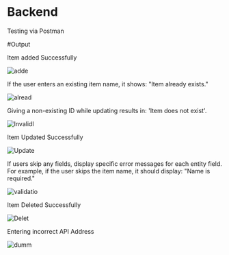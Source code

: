 # Backend

Testing via Postman 

#Output

Item added Successfully

![adde](https://github.com/user-attachments/assets/644b5a81-1e98-4bdb-b8e1-c0af0e18b95c)


If the user enters an existing item name, it shows: "Item already exists."

![alread](https://github.com/user-attachments/assets/ca0b208f-71e9-4ba6-b4f1-bce643bd5b4f)

Giving a non-existing ID while updating results in: 'Item does not exist'.


![InvalidI](https://github.com/user-attachments/assets/d55a906c-9cd9-464f-b96b-51035023d585)

Item Updated Successfully

![Update](https://github.com/user-attachments/assets/8d46f382-c0d5-4a1c-9639-cbfb1241c506)

If users skip any fields, display specific error messages for each entity field.
For example, if the user skips the item name, it should display: "Name is required."

![validatio](https://github.com/user-attachments/assets/1fb6e72a-6dfc-4b0b-bfc5-25b3aa3afea3)

Item Deleted Successfully

![Delet](https://github.com/user-attachments/assets/21b49c2d-4e7b-41a5-ab3f-d72e92205949)

Entering incorrect API Address

![dumm](https://github.com/user-attachments/assets/a6e87066-7a9c-49a0-a3aa-4455f9e7633d)






